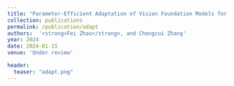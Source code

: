 ```yaml
---
title: "Parameter-Efficient Adaptation of Vision Foundation Models for Building Damage Evaluation"
collection: publications
permalink: /publication/adapt
authors:  '<strong>Fei Zhao</strong>, and Chengcui Zhang'
year: 2024
date: 2024-01-15  
venue: 'Under review'

header:
  teaser: "adapt.png"
---
```



